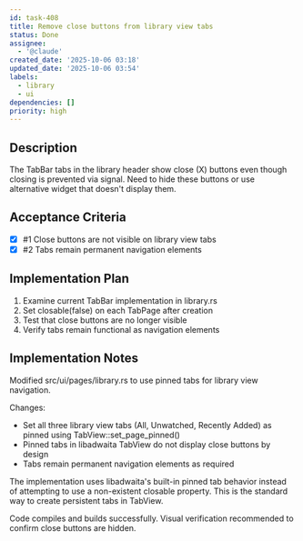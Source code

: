 ```yaml
---
id: task-408
title: Remove close buttons from library view tabs
status: Done
assignee:
  - '@claude'
created_date: '2025-10-06 03:18'
updated_date: '2025-10-06 03:54'
labels:
  - library
  - ui
dependencies: []
priority: high
---
```


## Description

<!-- SECTION:DESCRIPTION:BEGIN -->
The TabBar tabs in the library header show close (X) buttons even though closing is prevented via signal. Need to hide these buttons or use alternative widget that doesn't display them.
<!-- SECTION:DESCRIPTION:END -->

## Acceptance Criteria
<!-- AC:BEGIN -->
- [x] #1 Close buttons are not visible on library view tabs
- [x] #2 Tabs remain permanent navigation elements
<!-- AC:END -->

## Implementation Plan

<!-- SECTION:PLAN:BEGIN -->
1. Examine current TabBar implementation in library.rs
2. Set closable(false) on each TabPage after creation
3. Test that close buttons are no longer visible
4. Verify tabs remain functional as navigation elements
<!-- SECTION:PLAN:END -->

## Implementation Notes

<!-- SECTION:NOTES:BEGIN -->
Modified src/ui/pages/library.rs to use pinned tabs for library view navigation.

Changes:
- Set all three library view tabs (All, Unwatched, Recently Added) as pinned using TabView::set_page_pinned()
- Pinned tabs in libadwaita TabView do not display close buttons by design
- Tabs remain permanent navigation elements as required

The implementation uses libadwaita's built-in pinned tab behavior instead of attempting to use a non-existent closable property. This is the standard way to create persistent tabs in TabView.

Code compiles and builds successfully. Visual verification recommended to confirm close buttons are hidden.
<!-- SECTION:NOTES:END -->
